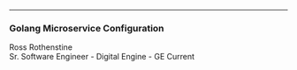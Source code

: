 ---

### Golang Microservice Configuration

Ross Rothenstine   
Sr. Software Engineer - Digital Engine - GE Current
